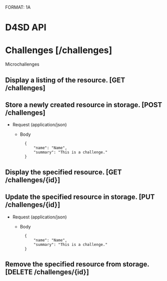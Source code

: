 FORMAT: 1A

# D4SD API

# Challenges [/challenges]
Microchallenges

## Display a listing of the resource. [GET /challenges]


## Store a newly created resource in storage. [POST /challenges]


+ Request (application/json)
    + Body

            {
                "name": "Name",
                "summary": "This is a challenge."
            }

## Display the specified resource. [GET /challenges/{id}]


## Update the specified resource in storage. [PUT /challenges/{id}]


+ Request (application/json)
    + Body

            {
                "name": "Name",
                "summary": "This is a challenge."
            }

## Remove the specified resource from storage. [DELETE /challenges/{id}]